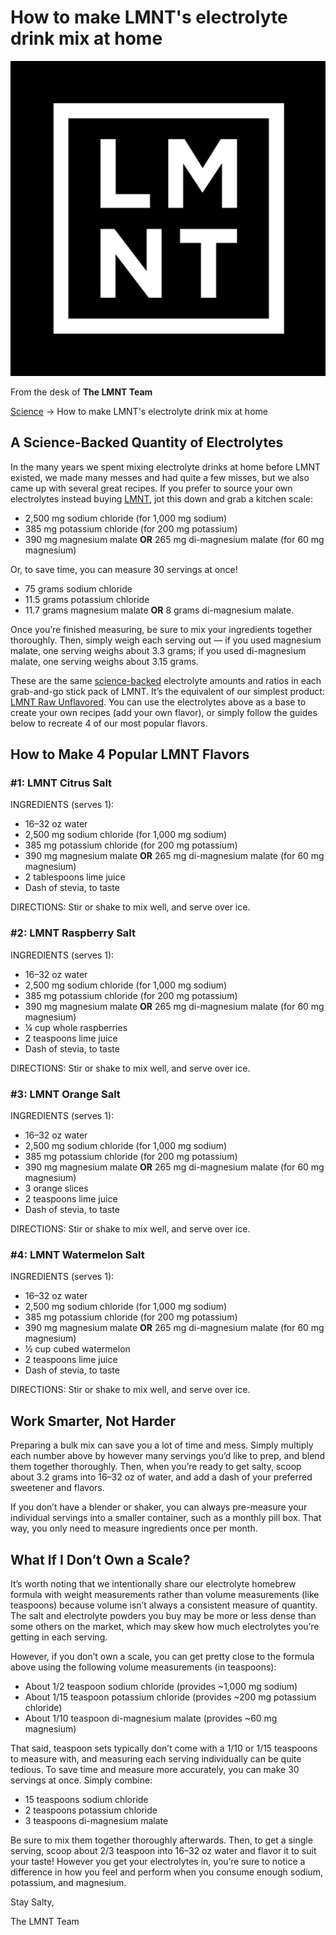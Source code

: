 # How to make LMNT's electrolyte drink mix at home

![img](How_to_make_LMNT_electrolyte_drink_mix_at_home.assets/lmnt-author-lmnt_in5c9j.png)

From the desk of **The LMNT Team**

[Science](https://science.drinklmnt.com/) → How to make LMNT's electrolyte drink mix at home

## **A Science-Backed Quantity of Electrolytes**

In the many years we spent mixing electrolyte drinks at home before LMNT existed, we made many messes and had quite a few misses, but we also came up with several great recipes. If you prefer to source your own electrolytes instead buying [LMNT](https://drinklmnt.com/collections/salt), jot this down and grab a kitchen scale:

- 2,500 mg sodium chloride (for 1,000 mg sodium)
- 385 mg potassium chloride (for 200 mg potassium)
- 390 mg magnesium malate **OR** 265 mg di-magnesium malate (for 60 mg magnesium)

Or, to save time, you can measure 30 servings at once!

- 75 grams sodium chloride
- 11.5 grams potassium chloride
- 11.7 grams magnesium malate **OR** 8 grams di-magnesium malate.

Once you’re finished measuring, be sure to mix your ingredients together thoroughly. Then, simply weigh each serving out — if you used magnesium malate, one serving weighs about 3.3 grams; if you used di-magnesium malate, one serving weighs about 3.15 grams.

These are the same [science-backed](https://science.drinklmnt.com/electrolytes/lmnts-electrolyte-ratios-explained/) electrolyte amounts and ratios in each grab-and-go stick pack of LMNT. It’s the equivalent of our simplest product: [LMNT Raw Unflavored](https://drinklmnt.com/products/lmnt-recharge-electrolyte-drink?variant=16358367232034). You can use the electrolytes above as a base to create your own recipes (add your own flavor), or simply follow the guides below to recreate 4 of our most popular flavors.

## **How to Make 4 Popular LMNT Flavors**

### **#1: LMNT Citrus Salt**

INGREDIENTS (serves 1):

- 16–32 oz water
- 2,500 mg sodium chloride (for 1,000 mg sodium)
- 385 mg potassium chloride (for 200 mg potassium)
- 390 mg magnesium malate **OR** 265 mg di-magnesium malate (for 60 mg magnesium)
- 2 tablespoons lime juice
- Dash of stevia, to taste

DIRECTIONS: Stir or shake to mix well, and serve over ice.

### **#2: LMNT Raspberry Salt**

INGREDIENTS (serves 1):

- 16–32 oz water
- 2,500 mg sodium chloride (for 1,000 mg sodium)
- 385 mg potassium chloride (for 200 mg potassium)
- 390 mg magnesium malate **OR** 265 mg di-magnesium malate (for 60 mg magnesium)
- ¼ cup whole raspberries
- 2 teaspoons lime juice
- Dash of stevia, to taste

DIRECTIONS: Stir or shake to mix well, and serve over ice.

### **#3: LMNT Orange Salt**

INGREDIENTS (serves 1):

- 16–32 oz water
- 2,500 mg sodium chloride (for 1,000 mg sodium)
- 385 mg potassium chloride (for 200 mg potassium)
- 390 mg magnesium malate **OR** 265 mg di-magnesium malate (for 60 mg magnesium)
- 3 orange slices
- 2 teaspoons lime juice
- Dash of stevia, to taste

DIRECTIONS: Stir or shake to mix well, and serve over ice.

### **#4: LMNT Watermelon Salt**

INGREDIENTS (serves 1):

- 16–32 oz water
- 2,500 mg sodium chloride (for 1,000 mg sodium)
- 385 mg potassium chloride (for 200 mg potassium)
- 390 mg magnesium malate **OR** 265 mg di-magnesium malate (for 60 mg magnesium)
- ½ cup cubed watermelon
- 2 teaspoons lime juice
- Dash of stevia, to taste

DIRECTIONS: Stir or shake to mix well, and serve over ice.

## **Work Smarter, Not Harder**

Preparing a bulk mix can save you a lot of time and mess. Simply multiply each number above by however many servings you’d like to prep, and blend them together thoroughly. Then, when you’re ready to get salty, scoop about 3.2 grams into 16–32 oz of water, and add a dash of your preferred sweetener and flavors.

If you don’t have a blender or shaker, you can always pre-measure your individual servings into a smaller container, such as a monthly pill box. That way, you only need to measure ingredients once per month.

## **What If I Don’t Own a Scale?**

It’s worth noting that we intentionally share our electrolyte homebrew formula with weight measurements rather than volume measurements (like teaspoons) because volume isn’t always a consistent measure of quantity. The salt and electrolyte powders you buy may be more or less dense than some others on the market, which may skew how much electrolytes you’re getting in each serving.

However, if you don’t own a scale, you can get pretty close to the formula above using the following volume measurements (in teaspoons):

- About 1/2 teaspoon sodium chloride (provides ~1,000 mg sodium)
- About 1/15 teaspoon potassium chloride (provides ~200 mg potassium chloride)
- About 1/10 teaspoon di-magnesium malate (provides ~60 mg magnesium)

That said, teaspoon sets typically don’t come with a 1/10 or 1/15 teaspoons to measure with, and measuring each serving individually can be quite tedious. To save time and measure more accurately, you can make 30 servings at once. Simply combine:

- 15 teaspoons sodium chloride
- 2 teaspoons potassium chloride
- 3 teaspoons di-magnesium malate

Be sure to mix them together thoroughly afterwards. Then, to get a single serving, scoop about 2/3 teaspoon into 16–32 oz water and flavor it to suit your taste! However you get your electrolytes in, you’re sure to notice a difference in how you feel and perform when you consume enough sodium, potassium, and magnesium.

Stay Salty,

The LMNT Team